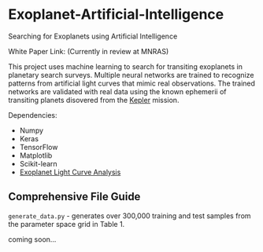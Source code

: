 # Exoplanet-Artificial-Intelligence
Searching for Exoplanets using Artificial Intelligence

White Paper Link: (Currently in review at MNRAS) 

This project uses machine learning to search for transiting exoplanets in planetary search surveys. Multiple neural networks are trained to recognize patterns from artificial light curves that mimic real observations. The trained networks are validated with real data using the known ephemerii of transiting planets disovered from the [Kepler](https://www.nasa.gov/mission_pages/kepler/main/index.html) mission.

Dependencies: 
  * Numpy
  * Keras
  * TensorFlow
  * Matplotlib 
  * Scikit-learn
  * [Exoplanet Light Curve Analysis](https://github.com/pearsonkyle/Exoplanet-Light-Curve-Analysis)

## Comprehensive File Guide 
`generate_data.py` - generates over 300,000 training and test samples from the parameter space grid in Table 1. 

coming soon...
